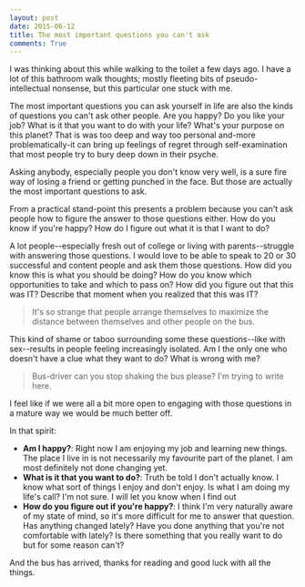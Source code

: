 ```yaml
---
layout: post
date: 2015-06-12
title: The most important questions you can't ask
comments: True
---
```


I was thinking about this while walking to the toilet a few days ago. I have a lot of this bathroom walk thoughts; mostly fleeting bits of pseudo-intellectual nonsense, but this particular one stuck with me.

The most important questions you can ask yourself in life are also the kinds of questions you can't ask other people. Are you happy? Do you like your job? What is it that you want to do with your life? What's your purpose on this planet? That is was too deep and way too personal and-more problematically-it can bring up feelings of regret through self-examination that most people try to bury deep down in their psyche.

Asking anybody, especially people you don't know very well, is a sure fire way of losing a friend or getting punched in the face. But those are actually the most important questions to ask.

From a practical stand-point this presents a problem because you can't ask people how to figure the answer to those questions either. How do you know if you're happy? How do I figure out what it is that I want to do?

A lot people--especially fresh out of college or living with parents--struggle with answering those questions. I would love to be able to speak to 20 or 30 successful and content people and ask them those questions. How did you know this is what you should be doing? How do you know which opportunities to take and which to pass on? How did you figure out that this was IT? Describe that moment when you realized that this was IT?
> It's so strange that people arrange themselves to maximize the distance between themselves and other people on the bus.

This kind of shame or taboo surrounding some these questions--like with sex--results in people feeling increasingly isolated. Am I the only one who doesn't have a clue what they want to do? What is wrong with me?
> Bus-driver can you stop shaking the bus please? I'm trying to write here.

I feel like if we were all a bit more open to engaging with those questions in a mature way we would be much better off.

In that spirit:

- **Am I happy?**: Right now I am enjoying my job and learning new things. The place I live in is not necessarily my favourite part of the planet. I am most definitely not done changing yet.
- **What is it that you want to do?**: Truth be told I don't actually know. I know what sort of things I enjoy and don't enjoy. Is what I am doing my life's call? I'm not sure. I will let you know when I find out
- **How do you figure out if you're happy?**: I think I'm very naturally aware of my state of mind, so it's more difficult for me to answer that question. Has anything changed lately? Have you done anything that you're not comfortable with lately? Is there something that you really want to do but for some reason can't?

And the bus has arrived, thanks for reading and good luck with all the things.
